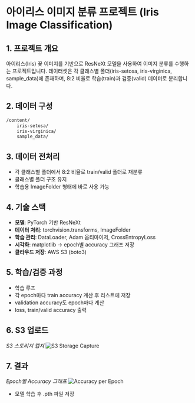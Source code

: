 # 아이리스 이미지 분류 프로젝트 (Iris Image Classification)

## 1. 프로젝트 개요
아이리스(Iris) 꽃 이미지를 기반으로 ResNeXt 모델을 사용하여 이미지 분류를 수행하는 프로젝트입니다.
데이터셋은 각 클래스별 폴더(iris-setosa, iris-virginica, sample_data)에 존재하며, 8:2 비율로 학습(train)과 검증(valid) 데이터로 분리합니다.

## 2. 데이터 구성
```bash
/content/
    iris-setosa/
    iris-virginica/
    sample_data/
```

## 3. 데이터 전처리
- 각 클래스별 폴더에서 8:2 비율로 train/valid 폴더로 재분류
- 클래스별 폴더 구조 유지
- 학습용 ImageFolder 형태에 바로 사용 가능

## 4. 기술 스택
- **모델**: PyTorch 기반 ResNeXt
- **데이터 처리**: torchvision.transforms, ImageFolder
- **학습 관리**: DataLoader, Adam 옵티마이저, CrossEntropyLoss
- **시각화**: matplotlib → epoch별 accuracy 그래프 저장
- **클라우드 저장**: AWS S3 (boto3)

## 5. 학습/검증 과정
- 학습 루프
- 각 epoch마다 train accuracy 계산 후 리스트에 저장
- validation accuracy도 epoch마다 계산
- loss, train/valid accuracy 출력

## 6. S3 업로드
*S3 스토리지 캡쳐*
![S3 Storage Capture](https://github.com/KevinCY-Kim/Deeplearning/blob/main/이미지분류/img.png?raw=true)

## 7. 결과
*Epoch별 Accuracy 그래프*
![Accuracy per Epoch](https://github.com/KevinCY-Kim/Deeplearning/blob/main/이미지분류/accuracy_per_epoch.png?raw=true)

- 모델 학습 후 .pth 파일 저장

